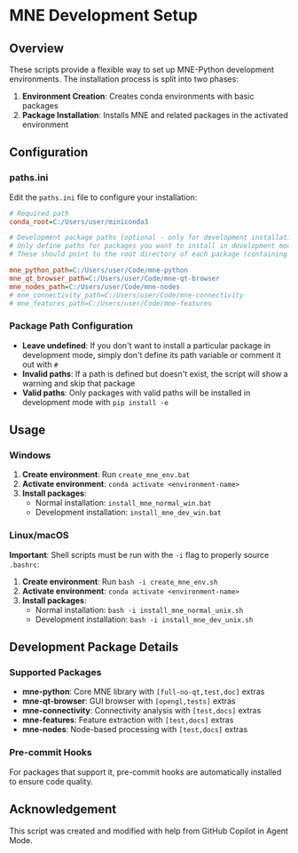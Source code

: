 # MNE Development Setup

## Overview

These scripts provide a flexible way to set up MNE-Python development environments. The installation process is split into two phases:

1. **Environment Creation**: Creates conda environments with basic packages
2. **Package Installation**: Installs MNE and related packages in the activated environment

## Configuration

### paths.ini
Edit the `paths.ini` file to configure your installation:

```ini
# Required path
conda_root=C:/Users/user/miniconda3

# Development package paths (optional - only for development installations)
# Only define paths for packages you want to install in development mode
# These should point to the root directory of each package (containing setup.py or pyproject.toml)

mne_python_path=C:/Users/user/Code/mne-python
mne_qt_browser_path=C:/Users/user/Code/mne-qt-browser
mne_nodes_path=C:/Users/user/Code/mne-nodes
# mne_connectivity_path=C:/Users/user/Code/mne-connectivity
# mne_features_path=C:/Users/user/Code/mne-features
```

### Package Path Configuration
- **Leave undefined**: If you don't want to install a particular package in development mode, simply don't define its path variable or comment it out with `#`
- **Invalid paths**: If a path is defined but doesn't exist, the script will show a warning and skip that package
- **Valid paths**: Only packages with valid paths will be installed in development mode with `pip install -e`

## Usage

### Windows

1. **Create environment**: Run `create_mne_env.bat`
2. **Activate environment**: `conda activate <environment-name>`
3. **Install packages**: 
   - Normal installation: `install_mne_normal_win.bat`
   - Development installation: `install_mne_dev_win.bat`

### Linux/macOS

**Important**: Shell scripts must be run with the `-i` flag to properly source `.bashrc`:

1. **Create environment**: Run `bash -i create_mne_env.sh`
2. **Activate environment**: `conda activate <environment-name>`
3. **Install packages**:
   - Normal installation: `bash -i install_mne_normal_unix.sh`
   - Development installation: `bash -i install_mne_dev_unix.sh`

## Development Package Details

### Supported Packages
- **mne-python**: Core MNE library with `[full-no-qt,test,doc]` extras
- **mne-qt-browser**: GUI browser with `[opengl,tests]` extras
- **mne-connectivity**: Connectivity analysis with `[test,docs]` extras
- **mne-features**: Feature extraction with `[test,docs]` extras
- **mne-nodes**: Node-based processing with `[test,docs]` extras

### Pre-commit Hooks
For packages that support it, pre-commit hooks are automatically installed to ensure code quality.

## Acknowledgement
This script was created and modified with help from GitHub Copilot in Agent Mode.
